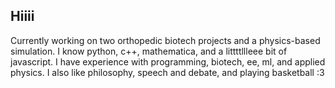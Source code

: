 ## Hiiii
Currently working on two orthopedic biotech projects and a physics-based simulation.
I know python, c++, mathematica, and a littttllleee bit of javascript.
I have experience with programming, biotech, ee, ml, and applied physics.
I also like philosophy, speech and debate, and playing basketball :3

<!--
**diyav2/diyav2** is a ✨ _special_ ✨ repository because its `README.md` (this file) appears on your GitHub profile.

Here are some ideas to get you started:

- 🔭 I’m currently working on ...
- 🌱 I’m currently learning ...
- 👯 I’m looking to collaborate on ...
- 🤔 I’m looking for help with ...
- 💬 Ask me about ...
- 📫 How to reach me: ...
- 😄 Pronouns: ...
- ⚡ Fun fact: ...
-->
